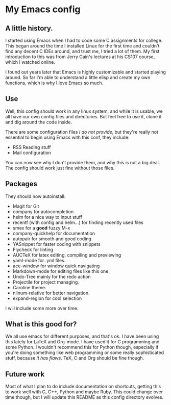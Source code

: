# My Emacs config


## A little history.

I started using Emacs when I had to code some C assignments for college. This began around the time I installed Linux for the first time and couldn't find any decent C IDEs around, and trust me, I tried a lot of them. My first introduction to this was from Jerry Cain's lectures at his CS107 course, which I watched online.

I found out years later that Emacs is highly customizable and started playing around. So far I'm able to understand a little elisp and create my own functions, which is why I love Emacs so much.

## Use

Well, this config should work in any linux system, and while it is usable, we all have our own config files and directories. But feel free to use it, clone it and dig around the code inside.

There are some configuration files *I do not provide*, but they're really not essential to begin using Emacs with this conf, they include:

* RSS Reading stuff
* Mail configuration

You can now see why I don't provide them, and why this is not a big deal. The config should work just fine without those files.

## Packages

They should now autoinstall:

* Magit for Git
* company for autocompletion
* helm for a nice way to input stuff
* recentf (with config and helm...) for finding recently used files
* smex for a **good** fuzzy M-x
* company-quickhelp for documentation
* autopair for smooth and good coding
* YASnippet for faster coding with snippets
* Flycheck for linting
* AUCTeX for latex editing, compiling and previewing
* yaml-mode for .yml files.
* ace-window for window quick navigating
* Markdown-mode for editing files like this one.
* Undo-Tree mainly for the redo action
* Projectile for project managing.
* Caroline theme.
* nlinum-relative for better navigation.
* expand-region for cool selection

I will include some more over time.

## What is this good for?

We all use emacs for different purposes, and that's ok. I have been using this lately for LaTeX and Org-mode. I have used it for C programming and some Python. I wouldn't recommend this for Python though, especially if you're doing something like web programming or some really sophisticated stuff, because *it has flaws*. TeX, C and Org should be fine though.

## Future work

Most of what I plan to do include documentation on shortcuts, getting this to work well with C, C++, Python and maybe Ruby. This could change over time though, but I will update this README as this config directory evolves.
